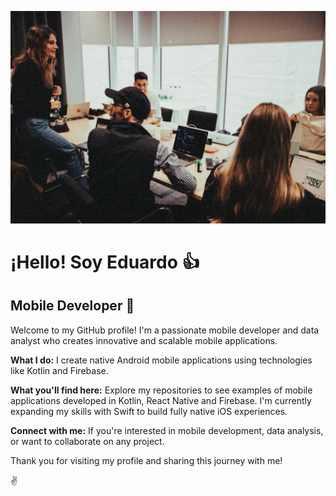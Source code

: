 
![Banner Para Linkedin Recursos Humanos Fotográfico Gris Claro](https://github.com/EduardoArismendy/ImagenesURL/blob/main/w.jpg)

# ¡Hello! Soy Eduardo 👍

## **Mobile Developer** 📲

Welcome to my GitHub profile! I'm a passionate mobile developer and data analyst who creates innovative and scalable mobile applications.

**What I do:**
I create native Android mobile applications using technologies like Kotlin and Firebase.

**What you'll find here:**
Explore my repositories to see examples of mobile applications developed in Kotlin, React Native and Firebase.  I'm currently expanding my skills with Swift to build fully native iOS experiences.

**Connect with me:**
If you're interested in mobile development, data analysis, or want to collaborate on any project.

Thank you for visiting my profile and sharing this journey with me!

✌️
